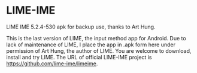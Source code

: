 # LIME-IME
LIME IME 5.2.4-530 apk for backup use, thanks to Art Hung.

This is the last version of LIME, the input method app for Android.  Due to lack of maintenance of LIME, I place the app in .apk form here under permission of Art Hung, the author of LIME.  You are welcome to download, install and try LIME. The URL of official LIME-IME project is https://github.com/lime-ime/limeime.
